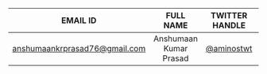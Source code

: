 | EMAIL ID | FULL NAME | TWITTER HANDLE | REPLIT USERNAME | ANY QUERIES? |
| :--: | :--: | :--: | :--: | :--: |
| anshumaankrprasad76@gmail.com | Anshumaan Kumar Prasad | [@aminostwt](https://twitter.com/aminostwt) | [@amino19](https://replit.com/@amino19) | Just Right. Thanks! :) |
<!-- Edit your name with further details-->
